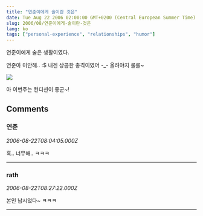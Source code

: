 ```yaml
---
title: "연준이에게 술이란 것은"
date: Tue Aug 22 2006 02:00:00 GMT+0200 (Central European Summer Time)
slug: 2006/08/연준이에게-술이란-것은
lang: ko
tags: ["personal-experience", "relationships", "humor"]
---
```


연준이에게 술은 생활이였다.

연준아 미안해.. :$ 내겐 상콤한 충격이였어 -_- 올려야지 룰룰~

![](/img/chat082201.png)

아 이번주는 컨디션이 좋군~!

## Comments

### 연준
*2006-08-22T08:04:05.000Z*

흑.. 너무해.. ㅋㅋㅋ

---

### rath
*2006-08-22T08:27:22.000Z*

본인 납시었다~ ㅋㅋㅋ

---
